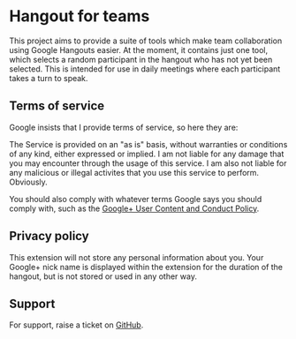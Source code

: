 Hangout for teams
=================

This project aims to provide a suite of tools which make team collaboration using Google Hangouts easier. At the moment,
it contains just one tool, which selects a random participant in the hangout who has not yet been selected. This is intended
for use in daily meetings where each participant takes a turn to speak.

Terms of service
----------------
Google insists that I provide terms of service, so here they are:

The Service is provided on an "as is" basis, without warranties or conditions of any kind, either expressed or implied. I am
not liable for any damage that you may encounter through the usage of this service. I am also not liable for any malicious or
illegal activites that you use this service to perform. Obviously.

You should also comply with whatever terms Google says you should comply with, such as the
[Google+ User Content and Conduct Policy](http://www.google.com/intl/en/+/policy/content.html).

Privacy policy
--------------
This extension will not store any personal information about you. Your Google+ nick name is displayed within the extension
for the duration of the hangout, but is not stored or used in any other way.

Support
-------
For support, raise a ticket on [GitHub](https://github.com/octachrome/hangout-for-teams/issues).
